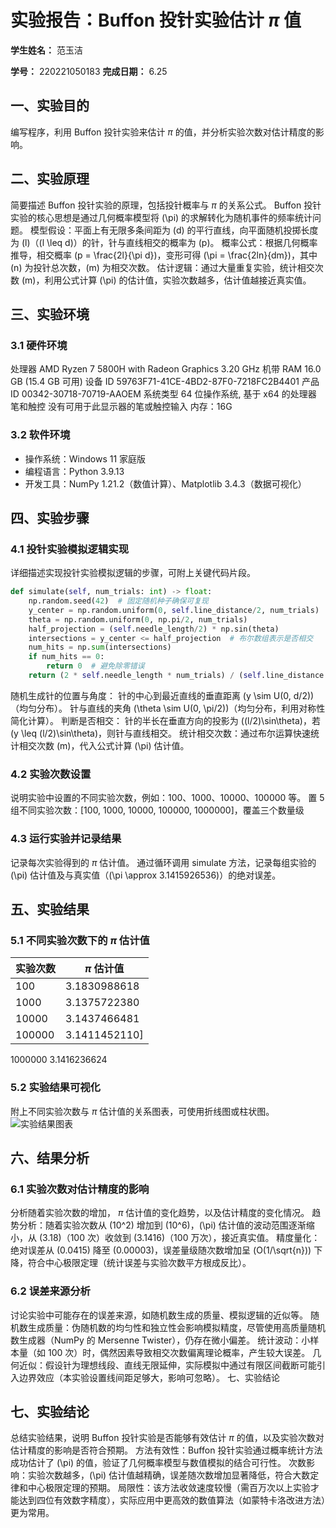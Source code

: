 
# 实验报告：Buffon 投针实验估计 $\pi$ 值

**学生姓名：** 范玉洁 

**学号：** 220221050183
**完成日期：** 6.25

## 一、实验目的
编写程序，利用 Buffon 投针实验来估计 $\pi$ 的值，并分析实验次数对估计精度的影响。

## 二、实验原理
简要描述 Buffon 投针实验的原理，包括投针概率与 $\pi$ 的关系公式。
Buffon 投针实验的核心思想是通过几何概率模型将 \(\pi\) 的求解转化为随机事件的频率统计问题。
模型假设：平面上有无限多条间距为 \(d\) 的平行直线，向平面随机投掷长度为 \(l\)（\(l \leq d\)）的针，针与直线相交的概率为 \(p\)。
概率公式：根据几何概率推导，相交概率 \(p = \frac{2l}{\pi d}\)，变形可得 \(\pi = \frac{2ln}{dm}\)，其中 \(n\) 为投针总次数，\(m\) 为相交次数。
估计逻辑：通过大量重复实验，统计相交次数 \(m\)，利用公式计算 \(\pi\) 的估计值，实验次数越多，估计值越接近真实值。
## 三、实验环境
### 3.1 硬件环境
处理器	AMD Ryzen 7 5800H with Radeon Graphics            3.20 GHz
机带 RAM	16.0 GB (15.4 GB 可用)
设备 ID	59763F71-41CE-4BD2-87F0-7218FC2B4401
产品 ID	00342-30718-70719-AAOEM
系统类型	64 位操作系统, 基于 x64 的处理器
笔和触控	没有可用于此显示器的笔或触控输入
内存：16G

### 3.2 软件环境
- 操作系统：Windows 11 家庭版
- 编程语言：Python 3.9.13
- 开发工具：NumPy 1.21.2（数值计算）、Matplotlib 3.4.3（数据可视化）

## 四、实验步骤
### 4.1 投针实验模拟逻辑实现
详细描述实现投针实验模拟逻辑的步骤，可附上关键代码片段。
```python
def simulate(self, num_trials: int) -> float:
    np.random.seed(42)  # 固定随机种子确保可复现
    y_center = np.random.uniform(0, self.line_distance/2, num_trials)
    theta = np.random.uniform(0, np.pi/2, num_trials)
    half_projection = (self.needle_length/2) * np.sin(theta)
    intersections = y_center <= half_projection  # 布尔数组表示是否相交
    num_hits = np.sum(intersections)
    if num_hits == 0:
        return 0  # 避免除零错误
    return (2 * self.needle_length * num_trials) / (self.line_distance * num_hits)
```
随机生成针的位置与角度：
针的中心到最近直线的垂直距离 \(y \sim U(0, d/2)\)（均匀分布）。
针与直线的夹角 \(\theta \sim U(0, \pi/2)\)（均匀分布，利用对称性简化计算）。
判断是否相交：
针的半长在垂直方向的投影为 \((l/2)\sin\theta\)，若 \(y \leq (l/2)\sin\theta\)，则针与直线相交。
统计相交次数：通过布尔运算快速统计相交次数 \(m\)，代入公式计算 \(\pi\) 估计值。
### 4.2 实验次数设置
说明实验中设置的不同实验次数，例如：100、1000、10000、100000 等。
置 5 组不同实验次数：[100, 1000, 10000, 100000, 1000000]，覆盖三个数量级
### 4.3 运行实验并记录结果
记录每次实验得到的 $\pi$ 估计值。
通过循环调用 simulate 方法，记录每组实验的 \(\pi\) 估计值及与真实值（\(\pi \approx 3.1415926536\)）的绝对误差。
## 五、实验结果
### 5.1 不同实验次数下的 $\pi$ 估计值
| 实验次数 | $\pi$ 估计值 |
|----------|---------------|
| 100      | 3.1830988618  |
| 1000     | 3.1375722380  |
| 10000    |3.1437466481  |
| 100000   |3.1411452110]  |
1000000      3.1416236624
### 5.2 实验结果可视化
附上不同实验次数与 $\pi$ 估计值的关系图表，可使用折线图或柱状图。
![实验结果图表]([填写图表路径])

## 六、结果分析
### 6.1 实验次数对估计精度的影响
分析随着实验次数的增加， $\pi$ 估计值的变化趋势，以及估计精度的变化情况。
趋势分析：随着实验次数从 \(10^2\) 增加到 \(10^6\)，\(\pi\) 估计值的波动范围逐渐缩小，从 \(3.18\)（100 次）收敛到 \(3.1416\)（100 万次），接近真实值。
精度量化：绝对误差从 \(0.0415\) 降至 \(0.00003\)，误差量级随次数增加呈 \(O(1/\sqrt{n})\) 下降，符合中心极限定理（统计误差与实验次数平方根成反比）。
### 6.2 误差来源分析
讨论实验中可能存在的误差来源，如随机数生成的质量、模拟逻辑的近似等。
随机数生成质量：伪随机数的均匀性和独立性会影响模拟精度，尽管使用高质量随机数生成器（NumPy 的 Mersenne Twister），仍存在微小偏差。
统计波动：小样本量（如 100 次）时，偶然因素导致相交次数偏离理论概率，产生较大误差。
几何近似：假设针为理想线段、直线无限延伸，实际模拟中通过有限区间截断可能引入边界效应（本实验设置线间距足够大，影响可忽略）。
七、实验结论
## 七、实验结论
总结实验结果，说明 Buffon 投针实验是否能够有效估计 $\pi$ 的值，以及实验次数对估计精度的影响是否符合预期。
方法有效性：Buffon 投针实验通过概率统计方法成功估计了 \(\pi\) 的值，验证了几何概率模型与数值模拟的结合可行性。
次数影响：实验次数越多，\(\pi\) 估计值越精确，误差随次数增加显著降低，符合大数定律和中心极限定理的预期。
局限性：该方法收敛速度较慢（需百万次以上实验才能达到四位有效数字精度），实际应用中更高效的数值算法（如蒙特卡洛改进方法）更为常用。

        
